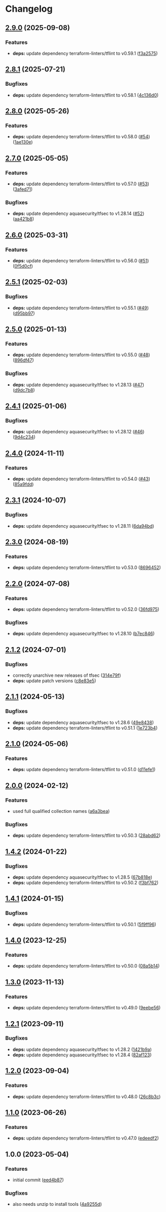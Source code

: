 # Changelog

## [2.9.0](https://github.com/rolehippie/terraform/compare/v2.8.1...v2.9.0) (2025-09-08)


### Features

* **deps:** update dependency terraform-linters/tflint to v0.59.1 ([f3a2575](https://github.com/rolehippie/terraform/commit/f3a25752b31a36730dbea0f846ef09c79852ffa8))

## [2.8.1](https://github.com/rolehippie/terraform/compare/v2.8.0...v2.8.1) (2025-07-21)


### Bugfixes

* **deps:** update dependency terraform-linters/tflint to v0.58.1 ([4c136d0](https://github.com/rolehippie/terraform/commit/4c136d07f96032b7f62c30fa4991242c8d8c5b31))

## [2.8.0](https://github.com/rolehippie/terraform/compare/v2.7.0...v2.8.0) (2025-05-26)


### Features

* **deps:** update dependency terraform-linters/tflint to v0.58.0 ([#54](https://github.com/rolehippie/terraform/issues/54)) ([1ae130e](https://github.com/rolehippie/terraform/commit/1ae130ed20d128c3364a0bc61e0e7cd7e1ce7c87))

## [2.7.0](https://github.com/rolehippie/terraform/compare/v2.6.0...v2.7.0) (2025-05-05)


### Features

* **deps:** update dependency terraform-linters/tflint to v0.57.0 ([#53](https://github.com/rolehippie/terraform/issues/53)) ([3afed71](https://github.com/rolehippie/terraform/commit/3afed71552dff21dece643fcdbe848896c16feae))


### Bugfixes

* **deps:** update dependency aquasecurity/tfsec to v1.28.14 ([#52](https://github.com/rolehippie/terraform/issues/52)) ([aa421b8](https://github.com/rolehippie/terraform/commit/aa421b88efc25174d3f6d885a8f1c17bdc1fca1f))

## [2.6.0](https://github.com/rolehippie/terraform/compare/v2.5.1...v2.6.0) (2025-03-31)


### Features

* **deps:** update dependency terraform-linters/tflint to v0.56.0 ([#51](https://github.com/rolehippie/terraform/issues/51)) ([0f5d0cf](https://github.com/rolehippie/terraform/commit/0f5d0cf13ef59746e1fc02e838ffaf0834d45d20))

## [2.5.1](https://github.com/rolehippie/terraform/compare/v2.5.0...v2.5.1) (2025-02-03)


### Bugfixes

* **deps:** update dependency terraform-linters/tflint to v0.55.1 ([#49](https://github.com/rolehippie/terraform/issues/49)) ([d95bb97](https://github.com/rolehippie/terraform/commit/d95bb9708a0adf8056ae0153789800625131585b))

## [2.5.0](https://github.com/rolehippie/terraform/compare/v2.4.1...v2.5.0) (2025-01-13)


### Features

* **deps:** update dependency terraform-linters/tflint to v0.55.0 ([#48](https://github.com/rolehippie/terraform/issues/48)) ([896df47](https://github.com/rolehippie/terraform/commit/896df4784a8c37ea3c8dd4c1053a482cd7c12c9f))


### Bugfixes

* **deps:** update dependency aquasecurity/tfsec to v1.28.13 ([#47](https://github.com/rolehippie/terraform/issues/47)) ([d9dc7b8](https://github.com/rolehippie/terraform/commit/d9dc7b879391b4e4a8f12c6047b19d123979c9eb))

## [2.4.1](https://github.com/rolehippie/terraform/compare/v2.4.0...v2.4.1) (2025-01-06)


### Bugfixes

* **deps:** update dependency aquasecurity/tfsec to v1.28.12 ([#46](https://github.com/rolehippie/terraform/issues/46)) ([9d4c234](https://github.com/rolehippie/terraform/commit/9d4c23471b6e4031bdfd7617fa7f8c0ba4b696af))

## [2.4.0](https://github.com/rolehippie/terraform/compare/v2.3.1...v2.4.0) (2024-11-11)


### Features

* **deps:** update dependency terraform-linters/tflint to v0.54.0 ([#43](https://github.com/rolehippie/terraform/issues/43)) ([85a9fdd](https://github.com/rolehippie/terraform/commit/85a9fdd1203a7fe2086b233ba9bdd5f46df7d2ad))

## [2.3.1](https://github.com/rolehippie/terraform/compare/v2.3.0...v2.3.1) (2024-10-07)


### Bugfixes

* **deps:** update dependency aquasecurity/tfsec to v1.28.11 ([6da94bd](https://github.com/rolehippie/terraform/commit/6da94bd582e7c21b0e502fe71c66b29ab958a98d))

## [2.3.0](https://github.com/rolehippie/terraform/compare/v2.2.0...v2.3.0) (2024-08-19)


### Features

* **deps:** update dependency terraform-linters/tflint to v0.53.0 ([8696452](https://github.com/rolehippie/terraform/commit/8696452894859207a6401db776eb09ea157dc868))

## [2.2.0](https://github.com/rolehippie/terraform/compare/v2.1.2...v2.2.0) (2024-07-08)


### Features

* **deps:** update dependency terraform-linters/tflint to v0.52.0 ([36fd975](https://github.com/rolehippie/terraform/commit/36fd975233d013094f5e9935aeb0636a0d0311fc))


### Bugfixes

* **deps:** update dependency aquasecurity/tfsec to v1.28.10 ([b7ec846](https://github.com/rolehippie/terraform/commit/b7ec8469674a32c6f6504bf49757c061245620cf))

## [2.1.2](https://github.com/rolehippie/terraform/compare/v2.1.1...v2.1.2) (2024-07-01)


### Bugfixes

* correctly unarchive new releases of tfsec ([314e79f](https://github.com/rolehippie/terraform/commit/314e79f684b2ca4005a36cccdfe2f0ba99db702c))
* **deps:** update patch versions ([c8e83e5](https://github.com/rolehippie/terraform/commit/c8e83e5468b56ebee86722ca823a3ab53ad62202))

## [2.1.1](https://github.com/rolehippie/terraform/compare/v2.1.0...v2.1.1) (2024-05-13)


### Bugfixes

* **deps:** update dependency aquasecurity/tfsec to v1.28.6 ([49e8438](https://github.com/rolehippie/terraform/commit/49e8438ed8cd9023cef1bd5e60c1aac150c1c554))
* **deps:** update dependency terraform-linters/tflint to v0.51.1 ([1e723b4](https://github.com/rolehippie/terraform/commit/1e723b49dd7c17719ec35520814910650f3503e2))

## [2.1.0](https://github.com/rolehippie/terraform/compare/v2.0.0...v2.1.0) (2024-05-06)


### Features

* **deps:** update dependency terraform-linters/tflint to v0.51.0 ([d11efe1](https://github.com/rolehippie/terraform/commit/d11efe1113618754d5db5b2d69961d316dc42a93))

## [2.0.0](https://github.com/rolehippie/terraform/compare/v1.4.2...v2.0.0) (2024-02-12)


### Features

* used full qualified collection names ([a6a3bea](https://github.com/rolehippie/terraform/commit/a6a3beacbf0b4dbb76def900a493b71ef5ec0c10))


### Bugfixes

* **deps:** update dependency terraform-linters/tflint to v0.50.3 ([28abd62](https://github.com/rolehippie/terraform/commit/28abd6202a052202ba1d56a6ef7cb748939c3f07))

## [1.4.2](https://github.com/rolehippie/terraform/compare/v1.4.1...v1.4.2) (2024-01-22)


### Bugfixes

* **deps:** update dependency aquasecurity/tfsec to v1.28.5 ([67b818e](https://github.com/rolehippie/terraform/commit/67b818e2d0bc0590fa773ce3043484901d3a5691))
* **deps:** update dependency terraform-linters/tflint to v0.50.2 ([f3bf762](https://github.com/rolehippie/terraform/commit/f3bf762c3cf79d85e762b18464d7db34cb274540))

## [1.4.1](https://github.com/rolehippie/terraform/compare/v1.4.0...v1.4.1) (2024-01-15)


### Bugfixes

* **deps:** update dependency terraform-linters/tflint to v0.50.1 ([5f9ff96](https://github.com/rolehippie/terraform/commit/5f9ff96fcb8b7e50c1a7ae8f1a2acd316b254aa0))

## [1.4.0](https://github.com/rolehippie/terraform/compare/v1.3.0...v1.4.0) (2023-12-25)


### Features

* **deps:** update dependency terraform-linters/tflint to v0.50.0 ([08a5b14](https://github.com/rolehippie/terraform/commit/08a5b14df3bc3dba9afc4aed35de4084d432e906))

## [1.3.0](https://github.com/rolehippie/terraform/compare/v1.2.1...v1.3.0) (2023-11-13)


### Features

* **deps:** update dependency terraform-linters/tflint to v0.49.0 ([9eebe56](https://github.com/rolehippie/terraform/commit/9eebe565a41b60210a669097483571d7de9f4a11))

## [1.2.1](https://github.com/rolehippie/terraform/compare/v1.2.0...v1.2.1) (2023-09-11)


### Bugfixes

* **deps:** update dependency aquasecurity/tfsec to v1.28.2 ([1421b9a](https://github.com/rolehippie/terraform/commit/1421b9a32e3b0667c3cd5806b04c54c784882ab9))
* **deps:** update dependency aquasecurity/tfsec to v1.28.4 ([82af123](https://github.com/rolehippie/terraform/commit/82af1234fd89866a6f59c3abac22a3f303fa47e0))

## [1.2.0](https://github.com/rolehippie/terraform/compare/v1.1.0...v1.2.0) (2023-09-04)


### Features

* **deps:** update dependency terraform-linters/tflint to v0.48.0 ([26c8b3c](https://github.com/rolehippie/terraform/commit/26c8b3c34f034006e509534670ec488f5b266ada))

## [1.1.0](https://github.com/rolehippie/terraform/compare/v1.0.0...v1.1.0) (2023-06-26)


### Features

* **deps:** update dependency terraform-linters/tflint to v0.47.0 ([edeedf2](https://github.com/rolehippie/terraform/commit/edeedf29f5526860d31baa0cfe7a5be18b45d9af))

## 1.0.0 (2023-05-04)


### Features

* initial commit ([eed4b87](https://github.com/rolehippie/terraform/commit/eed4b879ae703ce606a08b9d1a08430ce8a4482b))


### Bugfixes

* also needs unzip to install tools ([4a9255d](https://github.com/rolehippie/terraform/commit/4a9255de5fe5d7360f315a4bbe9adc80225940fe))
